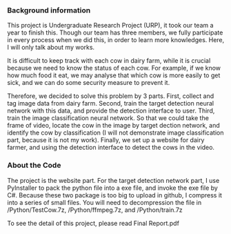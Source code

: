 ### Background information

This project is Undergraduate Research Project (URP), it took our team a year to finish this. Though our team has three members, we fully participate in every process when we did this, in order to learn more knowledges. Here, I will only talk about my works.

It is difficult to keep track with each cow in dairy farm, while it is crucial because we need to know the status of each cow. For example, if we know how much food it eat, we may analyse that which cow is more easily to get sick, and we can do some security measure to prevent it.

Therefore, we decided to solve this problem by 3 parts. First, collect and tag image data from dairy farm. Second, train the target detection neural network with this data, and provide the detection interface to user. Third, train the image classification neural network. So that we could take the frame of video, locate the cow in the image by target dection network, and identify the cow by classification (I will not demonstrate image classification part, because it is not my work). Finally, we set up a website for dairy farmer, and using the detection interface to detect the cows in the video.

### About the Code

The project is the website part. For the target detection network part, I use PyInstaller to pack the python file into a exe file, and invoke the exe file by C#. Because these two package is too big to upload in github, I compress it into a series of small files. You will need to decompression the file in  /Python/TestCow.7z, /Python/ffmpeg.7z, and /Python/train.7z 

To see the detail of this project, please read Final Report.pdf